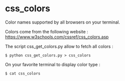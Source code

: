 # css_colors
Color names supported by all browsers on your terminal. 

Colors come from the following website : 
https://www.w3schools.com/cssref/css_colors.asp

The script css_get_colors.py allow to fetch all colors :

``$ python css_get_colors.py > css_colors``


On your favorite terminal to display color type :

``$ cat css_colors``

